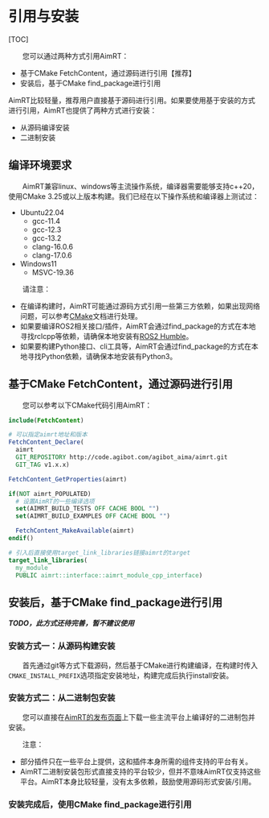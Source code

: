 
# 引用与安装

[TOC]


&emsp;&emsp;您可以通过两种方式引用AimRT：
- 基于CMake FetchContent，通过源码进行引用【推荐】
- 安装后，基于CMake find_package进行引用

AimRT比较轻量，推荐用户直接基于源码进行引用。如果要使用基于安装的方式进行引用，AimRT也提供了两种方式进行安装：
- 从源码编译安装
- 二进制安装


## 编译环境要求
&emsp;&emsp;AimRT兼容linux、windows等主流操作系统，编译器需要能够支持c++20，使用CMake 3.25或以上版本构建。我们已经在以下操作系统和编译器上测试过：
- Ubuntu22.04
  - gcc-11.4
  - gcc-12.3
  - gcc-13.2
  - clang-16.0.6
  - clang-17.0.6
- Windows11
  - MSVC-19.36

&emsp;&emsp;请注意：
- 在编译构建时，AimRT可能通过源码方式引用一些第三方依赖，如果出现网络问题，可以参考[CMake](../concepts/cmake.md)文档进行处理。
- 如果要编译ROS2相关接口/插件，AimRT会通过find_package的方式在本地寻找rclcpp等依赖，请确保本地安装有[ROS2 Humble](https://docs.ros.org/en/humble/)。
- 如果要构建Python接口、cli工具等，AimRT会通过find_package的方式在本地寻找Python依赖，请确保本地安装有Python3。


## 基于CMake FetchContent，通过源码进行引用

&emsp;&emsp;您可以参考以下CMake代码引用AimRT：
```cmake
include(FetchContent)

# 可以指定aimrt地址和版本
FetchContent_Declare(
  aimrt
  GIT_REPOSITORY http://code.agibot.com/agibot_aima/aimrt.git
  GIT_TAG v1.x.x)

FetchContent_GetProperties(aimrt)

if(NOT aimrt_POPULATED)
  # 设置AimRT的一些编译选项
  set(AIMRT_BUILD_TESTS OFF CACHE BOOL "")
  set(AIMRT_BUILD_EXAMPLES OFF CACHE BOOL "")

  FetchContent_MakeAvailable(aimrt)
endif()

# 引入后直接使用target_link_libraries链接aimrt的target
target_link_libraries(
  my_module
  PUBLIC aimrt::interface::aimrt_module_cpp_interface)
```

## 安装后，基于CMake find_package进行引用

***TODO，此方式还待完善，暂不建议使用***

### 安装方式一：从源码构建安装

&emsp;&emsp;首先通过git等方式下载源码，然后基于CMake进行构建编译，在构建时传入`CMAKE_INSTALL_PREFIX`选项指定安装地址，构建完成后执行install安装。

### 安装方式二：从二进制包安装

&emsp;&emsp;您可以直接在[AimRT的发布页面]()上下载一些主流平台上编译好的二进制包并安装。

&emsp;&emsp;注意：
- 部分插件只在一些平台上提供，这和插件本身所需的组件支持的平台有关。
- AimRT二进制安装包形式直接支持的平台较少，但并不意味AimRT仅支持这些平台。AimRT本身比较轻量，没有太多依赖，鼓励使用源码形式安装/引用。


### 安装完成后，使用CMake find_package进行引用

